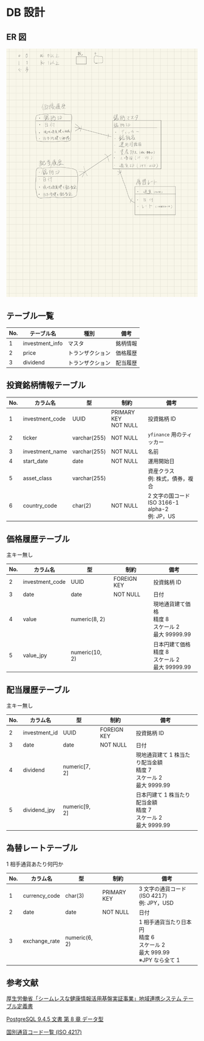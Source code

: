 # DB 設計

## ER 図

![ER](../img/er.jpeg)

## テーブル一覧

| No. | テーブル名      | 種別             | 備考     |
| --- | --------------- | ---------------- | -------- |
| 1   | investment_info | マスタ           | 銘柄情報 |
| 2   | price           | トランザクション | 価格履歴 |
| 3   | dividend        | トランザクション | 配当履歴 |

## 投資銘柄情報テーブル

| No. | カラム名        | 型           | 制約                    | 備考                                                 |
| --- | --------------- | ------------ | ----------------------- | ---------------------------------------------------- |
| 1   | investment_code | UUID         | PRIMARY KEY<br>NOT NULL | 投資銘柄 ID                                          |
| 2   | ticker          | varchar(255) | NOT NULL                | `yfinance` 用のティッカー                            |
| 3   | investment_name | varchar(255) | NOT NULL                | 名前                                                 |
| 4   | start_date      | date         | NOT NULL                | 運用開始日                                           |
| 5   | asset_class     | varchar(255) |                         | 資産クラス<br>例: 株式，債券，複合                   |
| 6   | country_code    | char(2)      | NOT NULL                | 2 文字の国コード<br>ISO 3166-1 alpha-2<br>例: JP，US |

## 価格履歴テーブル

主キー無し

| No. | カラム名        | 型             | 制約        | 備考                                                      |
| --- | --------------- | -------------- | ----------- | --------------------------------------------------------- |
| 2   | investment_code | UUID           | FOREIGN KEY | 投資銘柄 ID                                               |
| 3   | date            | date           | NOT NULL    | 日付                                                      |
| 4   | value           | numeric(8, 2)  |             | 現地通貨建て価格<br>精度 8<br>スケール 2<br>最大 99999.99 |
| 5   | value_jpy       | numeric(10, 2) |             | 日本円建て価格<br>精度 8<br>スケール 2<br>最大 99999.99   |

## 配当履歴テーブル

主キー無し

| No. | カラム名      | 型            | 制約        | 備考                                                                    |
| --- | ------------- | ------------- | ----------- | ----------------------------------------------------------------------- |
| 2   | investment_id | UUID          | FOREIGN KEY | 投資銘柄 ID                                                             |
| 3   | date          | date          | NOT NULL    | 日付                                                                    |
| 4   | dividend      | numeric[7, 2] |             | 現地通貨建て 1 株当たり配当金額<br>精度 7<br>スケール 2<br>最大 9999.99 |
| 5   | dividend_jpy  | numeric[9, 2] |             | 日本円建て 1 株当たり配当金額<br>精度 7<br>スケール 2<br>最大 9999.99   |

## 為替レートテーブル

1 相手通貨あたり何円か

| No. | カラム名      | 型            | 制約        | 備考                                                                             |
| --- | ------------- | ------------- | ----------- | -------------------------------------------------------------------------------- |
| 1   | currency_code | char(3)       | PRIMARY KEY | 3 文字の通貨コード (ISO 4217)<br>例: JPY，USD                                    |
| 2   | date          | date          | NOT NULL    | 日付                                                                             |
| 3   | exchange_rate | numeric(6, 2) |             | 1 相手通貨当たり日本円<br>精度 6<br>スケール 2<br>最大 999.99<br>※JPY なら全て 1 |

## 参考文献

[厚生労働省「シームレスな健康情報活用基盤実証事業」地域連携システム テーブル定義書](!https://www.mhlw.go.jp/seisakunitsuite/bunya/kenkou_iryou/iryou/johoka/johokatsuyou/dl/tenpu03_06.pdf)

[PostgreSQL 9.4.5 文書 第 8 章 データ型](!https://www.postgresql.jp/docs/9.4/datatype.html)

[国別通貨コード一覧 (ISO 4217)](!https://www.iban.jp/currency-codes)
